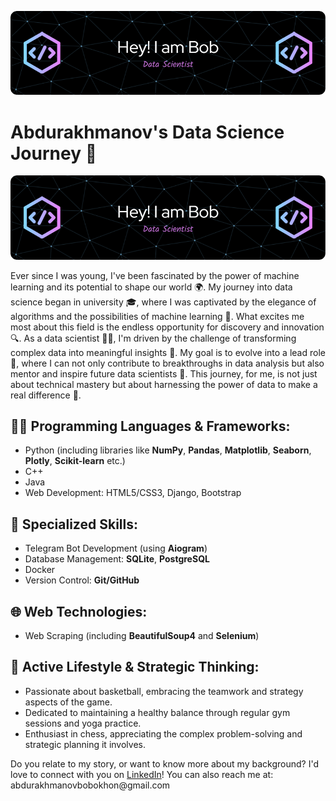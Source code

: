 ![Header](./gh.png)

<h1>Abdurakhmanov's Data Science Journey 🚀</h1>

<img src="./gh.png" alt="Header" />

<p>Ever since I was young, I've been fascinated by the power of machine learning and its potential to shape our world 🌍. My journey into data science began in university 🎓, where I was captivated by the elegance of algorithms and the possibilities of machine learning 🤖. What excites me most about this field is the endless opportunity for discovery and innovation 🔍. As a data scientist 👨‍💻, I'm driven by the challenge of transforming complex data into meaningful insights 🔎. My goal is to evolve into a lead role 👑, where I can not only contribute to breakthroughs in data analysis but also mentor and inspire future data scientists 🚀. This journey, for me, is not just about technical mastery but about harnessing the power of data to make a real difference 🌟.</p>

<h2>👨‍💻 Programming Languages & Frameworks:</h2>

<ul>
  <li>Python (including libraries like <strong>NumPy</strong>, <strong>Pandas</strong>, <strong>Matplotlib</strong>, <strong>Seaborn</strong>, <strong>Plotly</strong>, <strong>Scikit-learn</strong> etc.)</li>
  <li>C++</li>
  <li>Java</li>
  <li>Web Development: HTML5/CSS3, Django, Bootstrap</li>
</ul>

<h2>🤖 Specialized Skills:</h2>

<ul>
  <li>Telegram Bot Development (using <strong>Aiogram</strong>)</li>
  <li>Database Management: <strong>SQLite</strong>, <strong>PostgreSQL</strong></li>
  <li>Docker</li>
  <li>Version Control: <strong>Git/GitHub</strong></li>
</ul>

<h2>🌐 Web Technologies:</h2>

<ul>
  <li>Web Scraping (including <strong>BeautifulSoup4</strong> and <strong>Selenium</strong>)</li>
</ul>

<h2>🏀 Active Lifestyle & Strategic Thinking:</h2>

<ul>
  <li>Passionate about basketball, embracing the teamwork and strategy aspects of the game.</li>
  <li>Dedicated to maintaining a healthy balance through regular gym sessions and yoga practice.</li>
  <li>Enthusiast in chess, appreciating the complex problem-solving and strategic planning it involves.</li>
</ul>

<p>Do you relate to my story, or want to know more about my background? I'd love to connect with you on <a href="https://www.linkedin.com/in/abdurakhmanovbobokhon/">LinkedIn</a>! You can also reach me at: abdurakhmanovbobokhon@gmail.com</p>
